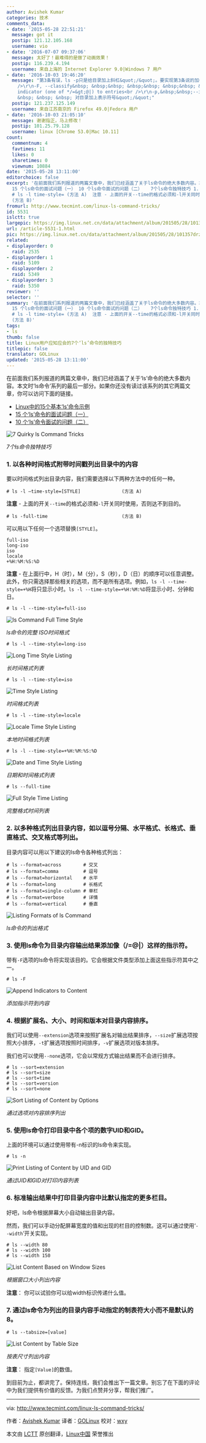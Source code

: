 ```yaml
---
author: Avishek Kumar
categories: 技术
comments_data:
- date: '2015-05-28 22:51:21'
  message: got it
  postip: 121.12.105.168
  username: vio
- date: '2016-07-07 09:37:06'
  message: 太好了！最难得的是做了动画效果！
  postip: 116.239.4.194
  username: 来自上海的 Internet Explorer 9.0|Windows 7 用户
- date: '2016-10-03 19:46:20'
  message: "第3条有误，ls -p只是给目录加上斜杠&quot;/&quot;。要实现第3条说的加各种符号应该是ls -F。搬运一下ls --help&nbsp;&nbsp;#有的是中文有的是英文看起来不太统一哈<br
    />\r\n-F, --classify&nbsp; &nbsp;&nbsp; &nbsp;&nbsp; &nbsp;&nbsp; &nbsp; append
    indicator (one of */=&gt;@|) to entries<br />\r\n-p,&nbsp;&nbsp;--indicator-style=slash&nbsp;
    &nbsp; &nbsp; &nbsp; 对目录加上表示符号&quot;/&quot;"
  postip: 121.237.125.149
  username: 来自江苏南京的 Firefox 49.0|Fedora 用户
- date: '2016-10-03 21:05:10'
  message: 谢谢指正，马上修改！
  postip: 101.25.79.128
  username: linux [Chrome 53.0|Mac 10.11]
count:
  commentnum: 4
  favtimes: 11
  likes: 0
  sharetimes: 0
  viewnum: 10884
date: '2015-05-28 13:11:00'
editorchoice: false
excerpt: '在前面我们系列报道的两篇文章中，我们已经涵盖了关于ls命令的绝大多数内容。本文时ls命令系列的最后一部分。如果你还没有读过该系列的其它两篇文章，你可以访问下面的链接。  Linux中的15个基本ls命令示例
  15 个ls命令的面试问题（一） 10 个ls命令面试的问题（二）   7个ls命令独特技巧 1. 以各种时间格式附带时间戳列出目录中的内容 要以时间格式列出目录内容，我们需要选择以下两种方法中的任何一种。
  # ls -l time-style= (方法 A)  注意 - 上面的开关--time的格式必须和-l开关同时使用，否则达不到目的。 # ls -full-time
  (方法 B)'
fromurl: http://www.tecmint.com/linux-ls-command-tricks/
id: 5531
islctt: true
largepic: https://img.linux.net.cn/data/attachment/album/201505/28/101357drzsfh7zshclgfzg.jpg
url: /article-5531-1.html
pic: https://img.linux.net.cn/data/attachment/album/201505/28/101357drzsfh7zshclgfzg.jpg.thumb.jpg
related:
- displayorder: 0
  raid: 2535
- displayorder: 1
  raid: 5109
- displayorder: 2
  raid: 5349
- displayorder: 3
  raid: 5350
reviewer: ''
selector: ''
summary: '在前面我们系列报道的两篇文章中，我们已经涵盖了关于ls命令的绝大多数内容。本文时ls命令系列的最后一部分。如果你还没有读过该系列的其它两篇文章，你可以访问下面的链接。  Linux中的15个基本ls命令示例
  15 个ls命令的面试问题（一） 10 个ls命令面试的问题（二）   7个ls命令独特技巧 1. 以各种时间格式附带时间戳列出目录中的内容 要以时间格式列出目录内容，我们需要选择以下两种方法中的任何一种。
  # ls -l time-style= (方法 A)  注意 - 上面的开关--time的格式必须和-l开关同时使用，否则达不到目的。 # ls -full-time
  (方法 B)'
tags:
- ls
thumb: false
title: Linux用户应知应会的7个‘ls’命令的独特技巧
titlepic: false
translator: GOLinux
updated: '2015-05-28 13:11:00'
---
```


在前面我们系列报道的两篇文章中，我们已经涵盖了关于‘ls’命令的绝大多数内容。本文时‘ls命令’系列的最后一部分。如果你还没有读过该系列的其它两篇文章，你可以访问下面的链接。


* [Linux中的15个基本‘ls’命令示例](/article-5109-1.html)
* [15 个‘ls’命令的面试问题（一）](/article-5349-1.html)
* [10 个‘ls’命令面试的问题（二）](/article-5350-1.html)


![7 Quirky ls Command Tricks](/data/attachment/album/201505/28/101357drzsfh7zshclgfzg.jpg)


*7个ls命令独特技巧*


### 1. 以各种时间格式附带时间戳列出目录中的内容


要以时间格式列出目录内容，我们需要选择以下两种方法中的任何一种。



```
# ls -l –time-style=[STYLE]               (方法 A)

```

**注意** - 上面的开关`--time`的格式必须和`-l`开关同时使用，否则达不到目的。



```
# ls -full-time                           (方法 B)

```

可以用以下任何一个选项替换`[STYLE]`。



```
full-iso
long-iso
iso
locale
+%H:%M:%S:%D

```

**注意** - 在上面行中，H（时），M（分），S（秒），D（日）的顺序可以任意调整。此外，你只需选择那些相关的选项，而不是所有选项。例如，`ls -l --time-style=+%H`将只显示小时。`ls -l --time-style=+%H:%M:%D`将显示小时、分钟和日。



```
# ls -l --time-style=full-iso

```

![ls Command Full Time Style](/data/attachment/album/201505/28/101358aayud5mlbajmydjw.gif)


*ls命令的完整 ISO时间格式*



```
# ls -l --time-style=long-iso

```

![Long Time Style Listing](/data/attachment/album/201505/28/101358xlaal14av4itrna1.gif)


*长时间格式列表*



```
# ls -l --time-style=iso

```

![Time Style Listing](/data/attachment/album/201505/28/101359q46p144go2rlj262.gif)


*时间格式列表*



```
# ls -l --time-style=locale

```

![Locale Time Style Listing](/data/attachment/album/201505/28/101359nlljiogdh9bo9hws.gif)


*本地时间格式列表*



```
# ls -l --time-style=+%H:%M:%S:%D

```

![Date and Time Style Listing](/data/attachment/album/201505/28/101400e66e447ei5z6s6z4.gif)


*日期和时间格式列表*



```
# ls --full-time

```

![Full Style Time Listing](/data/attachment/album/201505/28/101400slysqkilodqee5k6.gif)


*完整格式时间列表*


### 2. 以多种格式列出目录内容，如以逗号分隔、水平格式、长格式、垂直格式、交叉格式等列出。


目录内容可以用以下建议的ls命令各种格式列出：



```
# ls --format=across        # 交叉
# ls --format=comma         # 逗号
# ls --format=horizontal    # 水平
# ls --format=long          # 长格式
# ls --format=single-column # 单栏
# ls --format=verbose       # 详情
# ls --format=vertical      # 垂直

```

![Listing Formats of ls Command](/data/attachment/album/201505/28/101401ivbcvu6ucbc8vcbv.gif)


*ls命令的列出格式*


### 3. 使用ls命令为目录内容输出结果添加像（/=@|）这样的指示符。


带有`-F`选项的ls命令将实现该目的。它会根据文件类型添加上面这些指示符其中之一。



```
# ls -F

```

![Append Indicators to Content](/data/attachment/album/201505/28/101401in2sby2gnzja27qz.gif)


*添加指示符到内容*


### 4. 根据扩展名、大小、时间和版本对目录内容排序。


我们可以使用`--extension`选项来按照扩展名对输出结果排序，`--size`扩展选项按照大小排序，`-t`扩展选项按照时间排序，`-v`扩展选项对版本排序。


我们也可以使用`--none`选项，它会以常规方式输出结果而不会进行排序。



```
# ls --sort=extension
# ls --sort=size
# ls --sort=time
# ls --sort=version
# ls --sort=none

```

![Sort Listing of Content by Options](/data/attachment/album/201505/28/101401rjjbyycfj8wy83jw.gif)


*通过选项对内容排序列出*


### 5. 使用ls命令打印目录中各个项的数字UID和GID。


上面的环境可以通过使用带有-n标识的ls命令来实现。



```
# ls -n

```

![Print Listing of Content by UID and GID](/data/attachment/album/201505/28/101402z2gi2wp319yh2060.gif)


*通过UID和GID对打印内容列表*


### 6. 标准输出结果中打印目录内容中比默认指定的更多栏目。


好吧，ls命令根据屏幕大小自动输出目录内容。


然而，我们可以手动分配屏幕宽度的值和出现的栏目的控制数。这可以通过使用‘`--width`’开关实现。



```
# ls --width 80
# ls --width 100
# ls --width 150

```

![List Content Based on Window Sizes](/data/attachment/album/201505/28/101402fcef00a0xwfhx044.gif)


*根据窗口大小列出内容*


**注意**： 你可以试验你可以给width标识传递什么值。


### 7. 通过ls命令为列出的目录内容手动指定的制表符大小而不是默认的8。



```
# ls --tabsize=[value]

```

![List Content by Table Size](/data/attachment/album/201505/28/101404dp77zmiq4pb84jpu.gif)


*按表尺寸列出内容*


**注意**： 指定`[Value]`的数值。


到目前为止，都讲完了。保持连线，我们会推出下一篇文章。别忘了在下面的评论中为我们提供有价值的反馈。为我们点赞并分享，帮我们推广。




---


via: <http://www.tecmint.com/linux-ls-command-tricks/>


作者：[Avishek Kumar](http://www.tecmint.com/author/avishek/) 译者：[GOLinux](https://github.com/GOLinux) 校对：[wxy](https://github.com/wxy)


本文由 [LCTT](https://github.com/LCTT/TranslateProject) 原创翻译，[Linux中国](http://linux.cn/) 荣誉推出